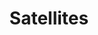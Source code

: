 ---
layout: "redirect"
redirect: "/docs/page-examples/card-view-template.html"
title: "Satellites"
weight: 1
---